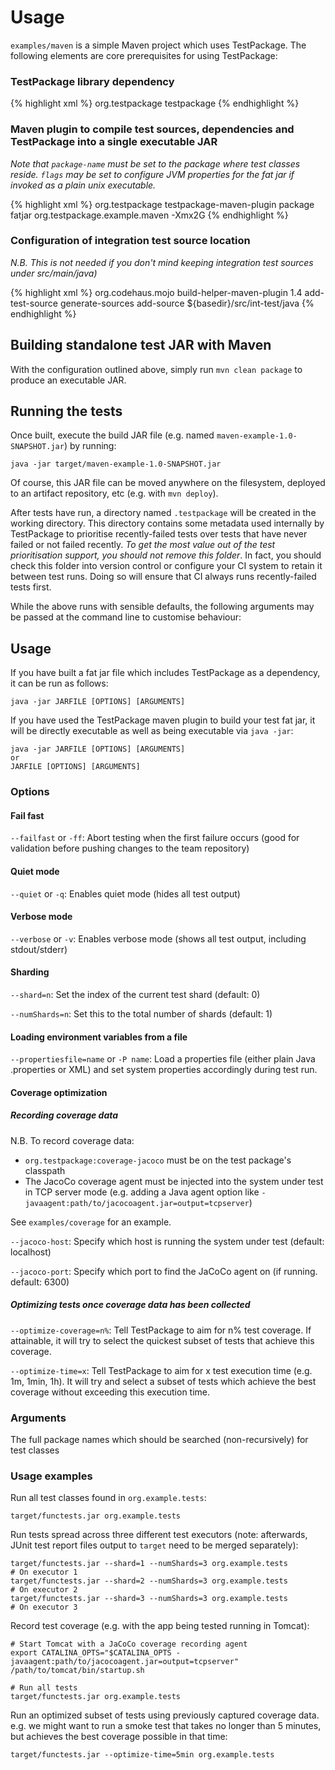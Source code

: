 # Usage

`examples/maven` is a simple Maven project which uses TestPackage. The following elements are core prerequisites for using TestPackage:

### TestPackage library dependency

{% highlight xml %}
<dependency>
    <groupId>org.testpackage</groupId>
    <artifactId>testpackage</artifactId>
</dependency>
{% endhighlight %}

### Maven plugin to compile test sources, dependencies and TestPackage into a single executable JAR

*Note that `package-name` must be set to the package where test classes reside. `flags` may be set to configure JVM properties for the fat jar if invoked as a plain unix executable.*

{% highlight xml %}
<plugin>
    <groupId>org.testpackage</groupId>
    <artifactId>testpackage-maven-plugin</artifactId>
    <executions>
        <execution>
            <phase>package</phase>
            <goals>
                <goal>fatjar</goal>
            </goals>
            <configuration>
                <package-name>org.testpackage.example.maven</package-name>
                <flags>-Xmx2G</flags>
            </configuration>
        </execution>
    </executions>
</plugin>
{% endhighlight %}

### Configuration of integration test source location

*N.B. This is not needed if you don't mind keeping integration test sources under src/main/java)*

{% highlight xml %}
<plugin>
    <groupId>org.codehaus.mojo</groupId>
    <artifactId>build-helper-maven-plugin</artifactId>
    <version>1.4</version>
    <executions>
        <execution>
            <id>add-test-source</id>
            <phase>generate-sources</phase>
            <goals>
                <goal>add-source</goal>
            </goals>
            <configuration>
                <sources>
                    <source>${basedir}/src/int-test/java</source>
                </sources>
            </configuration>
        </execution>
    </executions>
</plugin>
{% endhighlight %}

## Building standalone test JAR with Maven

With the configuration outlined above, simply run `mvn clean package` to produce an executable JAR.

## Running the tests

Once built, execute the build JAR file (e.g. named `maven-example-1.0-SNAPSHOT.jar`) by running:

    java -jar target/maven-example-1.0-SNAPSHOT.jar

Of course, this JAR file can be moved anywhere on the filesystem, deployed to an artifact repository, etc (e.g. with `mvn deploy`).

After tests have run, a directory named `.testpackage` will be created in the working directory. This directory contains
some metadata used internally by TestPackage to prioritise recently-failed tests over tests that have never failed or not failed recently. _To get the most value out of the test prioritisation support, you should not remove this folder_. In fact, you should check this folder into version control or configure your CI system to retain it between test runs. Doing so will ensure that CI always runs recently-failed tests first.

While the above runs with sensible defaults, the following arguments may be passed at the command line to customise behaviour:

## Usage

If you have built a fat jar file which includes TestPackage as a dependency, it can be run as follows:

    java -jar JARFILE [OPTIONS] [ARGUMENTS]

If you have used the TestPackage maven plugin to build your test fat jar, it will be directly executable as well as being executable via `java -jar`:

    java -jar JARFILE [OPTIONS] [ARGUMENTS]
    or
    JARFILE [OPTIONS] [ARGUMENTS]

### Options

#### Fail fast

`--failfast` or `-ff`: Abort testing when the first failure occurs (good for validation before pushing changes to the team repository)

#### Quiet mode

`--quiet` or `-q`: Enables quiet mode (hides all test output)

#### Verbose mode

`--verbose` or `-v`: Enables verbose mode (shows all test output, including stdout/stderr)

#### Sharding

`--shard=n`: Set the index of the current test shard (default: 0)

`--numShards=n`: Set this to the total number of shards (default: 1)

#### Loading environment variables from a file

`--propertiesfile=name` or `-P name`: Load a properties file (either plain Java .properties or XML) and set system properties accordingly during test run.

#### Coverage optimization

##### Recording coverage data

N.B. To record coverage data:

 * `org.testpackage:coverage-jacoco` must be on the test package's classpath
 * The JacoCo coverage agent must be injected into the system under test in TCP server mode (e.g. adding a Java agent option like `-javaagent:path/to/jacocoagent.jar=output=tcpserver`)

See `examples/coverage` for an example.

`--jacoco-host`: Specify which host is running the system under test (default: localhost)

`--jacoco-port`: Specify which port to find the JaCoCo agent on (if running. default: 6300)

##### Optimizing tests once coverage data has been collected

`--optimize-coverage=n%`: Tell TestPackage to aim for n% test coverage. If attainable, it will try to select the quickest subset of tests that achieve this coverage.

`--optimize-time=x`: Tell TestPackage to aim for x test execution time (e.g. 1m, 1min, 1h). It will try and select a subset of tests which achieve the best coverage without exceeding this execution time.

### Arguments

The full package names which should be searched (non-recursively) for test classes

### Usage examples

Run all test classes found in `org.example.tests`:

    target/functests.jar org.example.tests


Run tests spread across three different test executors (note: afterwards, JUnit test report files output to `target` need to be merged separately):

    target/functests.jar --shard=1 --numShards=3 org.example.tests          # On executor 1
    target/functests.jar --shard=2 --numShards=3 org.example.tests          # On executor 2
    target/functests.jar --shard=3 --numShards=3 org.example.tests          # On executor 3


Record test coverage (e.g. with the app being tested running in Tomcat):

    # Start Tomcat with a JaCoCo coverage recording agent
    export CATALINA_OPTS="$CATALINA_OPTS -javaagent:path/to/jacocoagent.jar=output=tcpserver"
    /path/to/tomcat/bin/startup.sh

    # Run all tests
    target/functests.jar org.example.tests


Run an optimized subset of tests using previously captured coverage data. e.g. we might want to run a smoke test that takes
no longer than 5 minutes, but achieves the best coverage possible in that time:

    target/functests.jar --optimize-time=5min org.example.tests
